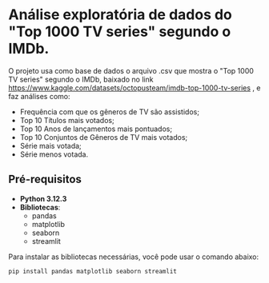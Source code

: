 # Análise exploratória de dados do "Top 1000 TV series" segundo o IMDb.

O projeto usa como base de dados o arquivo .csv que mostra o "Top 1000 TV series" segundo o IMDb, baixado no link https://www.kaggle.com/datasets/octopusteam/imdb-top-1000-tv-series , e faz análises como:
- Frequência com que os gêneros de TV são assistidos;
- Top 10 Títulos mais votados;
- Top 10 Anos de lançamentos mais pontuados;
- Top 10 Conjuntos de Gêneros de TV mais votados;
- Série mais votada;
- Série menos votada.

## Pré-requisitos

- **Python 3.12.3**
- **Bibliotecas**: 
  - pandas
  - matplotlib
  - seaborn
  - streamlit

Para instalar as bibliotecas necessárias, você pode usar o comando abaixo:

```bash
pip install pandas matplotlib seaborn streamlit
